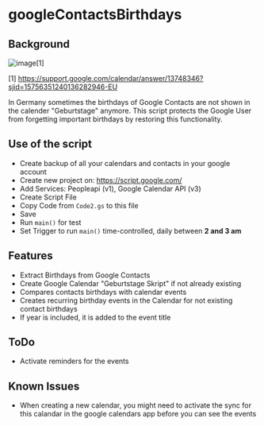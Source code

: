 # googleContactsBirthdays

## Background
![image](https://github.com/user-attachments/assets/36f34c9a-a3e1-41de-8fb7-828ede4ba419)[1]

[1] https://support.google.com/calendar/answer/13748346?sjid=15756351240136282946-EU

In Germany sometimes the birthdays of Google Contacts are not shown in the calender "Geburtstage" anymore. This script protects the Google User from forgetting important birthdays by restoring this functionality.

## Use of the script
- Create backup of all your calendars and contacts in your google account
- Create new project on: https://script.google.com/
- Add Services: Peopleapi (v1), Google Calendar API (v3)
- Create Script File
- Copy Code from `Code2.gs` to this file
- Save
- Run `main()` for test
- Set Trigger to run `main()` time-controlled, daily between **2 and 3 am**

## Features
- Extract Birthdays from Google Contacts
- Create Google Calendar "Geburtstage Skript" if not already existing
- Compares contacts birthdays with calendar events
- Creates recurring birthday events in the Calendar for not existing contact birthdays
- If year is included, it is added to the event title


## ToDo
- Activate reminders for the events
 
## Known Issues
- When creating a new calendar, you might need to activate the sync for this calandar in the google calendars app before you can see the events
